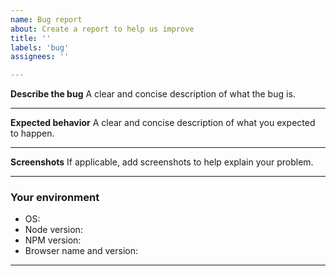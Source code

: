 ```yaml
---
name: Bug report
about: Create a report to help us improve
title: ''
labels: 'bug'
assignees: ''

---
```

**Describe the bug**
A clear and concise description of what the bug is.
<!-- describe it here  -->
---

**Expected behavior**
A clear and concise description of what you expected to happen.
<!-- explain the expected outcome here -->

---

**Screenshots**
If applicable, add screenshots to help explain your problem.

---

### **Your environment**

<!-- use all the applicable bulleted list elements for this specific issue,
and remove all the bulleted list elements that are not relevant for this issue. -->

* OS: 
* Node version:
* NPM version:
* Browser name and version:

---

